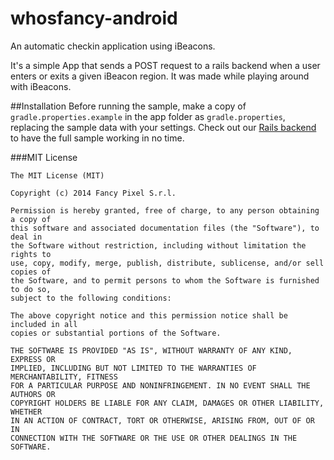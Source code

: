 whosfancy-android
=============

An automatic checkin application using iBeacons. 

It's a simple App that sends a POST request to a rails backend when a user enters or exits a given iBeacon region. It was made while playing around with iBeacons.

##Installation
Before running the sample, make a copy of `gradle.properties.example` in the app folder as `gradle.properties`, replacing the sample data with your settings.
Check out our [Rails backend](https://github.com/FancyPixel/whosfancy-rails) to have the full sample working in no time.

###MIT License

    The MIT License (MIT)

    Copyright (c) 2014 Fancy Pixel S.r.l.

    Permission is hereby granted, free of charge, to any person obtaining a copy of
    this software and associated documentation files (the "Software"), to deal in
    the Software without restriction, including without limitation the rights to
    use, copy, modify, merge, publish, distribute, sublicense, and/or sell copies of
    the Software, and to permit persons to whom the Software is furnished to do so,
    subject to the following conditions:

    The above copyright notice and this permission notice shall be included in all
    copies or substantial portions of the Software.

    THE SOFTWARE IS PROVIDED "AS IS", WITHOUT WARRANTY OF ANY KIND, EXPRESS OR
    IMPLIED, INCLUDING BUT NOT LIMITED TO THE WARRANTIES OF MERCHANTABILITY, FITNESS
    FOR A PARTICULAR PURPOSE AND NONINFRINGEMENT. IN NO EVENT SHALL THE AUTHORS OR
    COPYRIGHT HOLDERS BE LIABLE FOR ANY CLAIM, DAMAGES OR OTHER LIABILITY, WHETHER
    IN AN ACTION OF CONTRACT, TORT OR OTHERWISE, ARISING FROM, OUT OF OR IN
    CONNECTION WITH THE SOFTWARE OR THE USE OR OTHER DEALINGS IN THE SOFTWARE.

